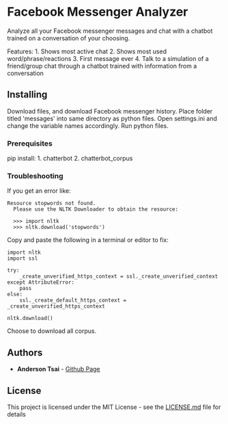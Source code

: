 # Facebook Messenger Analyzer

Analyze all your Facebook messenger messages and chat with a chatbot trained on a conversation of your choosing.

Features:
    1. Shows most active chat
    2. Shows most used word/phrase/reactions
    3. First message ever
    4. Talk to a simulation of a friend/group chat through a chatbot trained with information from a conversation

## Installing

Download files, and download Facebook messenger history. Place folder titled 'messages' into same directory as python files. Open settings.ini and change the variable names accordingly. Run python files. 

### Prerequisites

pip install: 
    1. chatterbot
    2. chatterbot_corpus

### Troubleshooting

If you get an error like:

```
Resource stopwords not found.
  Please use the NLTK Downloader to obtain the resource:

  >>> import nltk
  >>> nltk.download('stopwords')
```

Copy and paste the following in a terminal or editor to fix:

```
import nltk
import ssl

try:
    _create_unverified_https_context = ssl._create_unverified_context
except AttributeError:
    pass
else:
    ssl._create_default_https_context = _create_unverified_https_context

nltk.download()
```

Choose to download all corpus.

## Authors

* **Anderson Tsai** - [Github Page](https://github.com/PurpleBooth)

## License

This project is licensed under the MIT License - see the [LICENSE.md](LICENSE.md) file for details
